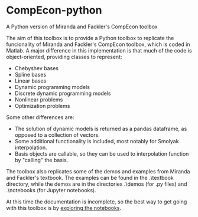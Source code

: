 # CompEcon-python
A Python version of Miranda and Fackler's CompEcon toolbox

The aim of this toolbox is to provide a Python toolbox to replicate the funcionality of Miranda and Fackler's CompEcon toolbox, which is coded in Matlab.  A major difference in this implementation is that much of the code is object-oriented, providing classes to represent:

* Chebyshev bases
* Spline bases
* Linear bases
* Dynamic programming models
* Discrete dynamic programming models
* Nonlinear problems
* Optimization problems

Some other differences are:

* The solution of dynamic models is returned as a pandas dataframe, as opposed to a collection of vectors.
* Some additional functionality is included, most notably for Smolyak interpolation.
* Basis objects are callable, so they can be used to interpolation function by "calling" the basis.



The toolbox also replicates some of the demos and examples from Miranda and Fackler's textbook. The examples can be found in the .\textbook directory, while the demos are in the directories .\demos (for .py files) and .\notebooks (for Jupyter notebooks).

At this time the documentation is incomplete, so the best way to get going with this toolbox is by [exploring the notebooks](http://randall-romero.com/code/compecon/). 
